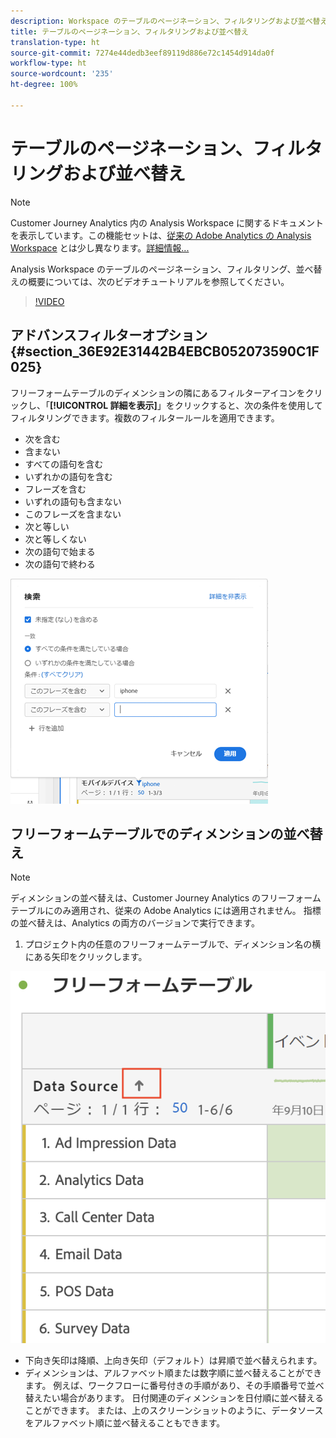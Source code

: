 ```yaml
---
description: Workspace のテーブルのページネーション、フィルタリングおよび並べ替え
title: テーブルのページネーション、フィルタリングおよび並べ替え
translation-type: ht
source-git-commit: 7274e44dedb3eef89119d886e72c1454d914da0f
workflow-type: ht
source-wordcount: '235'
ht-degree: 100%

---
```



# テーブルのページネーション、フィルタリングおよび並べ替え

>[!NOTE]
>
>Customer Journey Analytics 内の Analysis Workspace に関するドキュメントを表示しています。この機能セットは、[従来の Adobe Analytics の Analysis Workspace](https://docs.adobe.com/content/help/ja-JP/analytics/analyze/analysis-workspace/home.html) とは少し異なります。[詳細情報...](/help/getting-started/cja-aa.md)

Analysis Workspace のテーブルのページネーション、フィルタリング、並べ替えの概要については、次のビデオチュートリアルを参照してください。

>[!VIDEO](https://video.tv.adobe.com/v/23968)

## アドバンスフィルターオプション {#section_36E92E31442B4EBCB052073590C1F025}

フリーフォームテーブルのディメンションの隣にあるフィルターアイコンをクリックし、「**[!UICONTROL 詳細を表示]**」をクリックすると、次の条件を使用してフィルタリングできます。複数のフィルタールールを適用できます。

* 次を含む
* 含まない
* すべての語句を含む
* いずれかの語句を含む
* フレーズを含む
* いずれの語句も含まない
* このフレーズを含まない
* 次と等しい
* 次と等しくない
* 次の語句で始まる
* 次の語句で終わる

![](assets/advanced-filter.png)

## フリーフォームテーブルでのディメンションの並べ替え

>[!NOTE]
>
>ディメンションの並べ替えは、Customer Journey Analytics のフリーフォームテーブルにのみ適用され、従来の Adobe Analytics には適用されません。 指標の並べ替えは、Analytics の両方のバージョンで実行できます。

1. プロジェクト内の任意のフリーフォームテーブルで、ディメンション名の横にある矢印をクリックします。

![](assets/sort-dimensions.png)

* 下向き矢印は降順、上向き矢印（デフォルト）は昇順で並べ替えられます。
* ディメンションは、アルファベット順または数字順に並べ替えることができます。 例えば、ワークフローに番号付きの手順があり、その手順番号で並べ替えたい場合があります。 日付関連のディメンションを日付順に並べ替えることができます。 または、上のスクリーンショットのように、データソースをアルファベット順に並べ替えることもできます。
